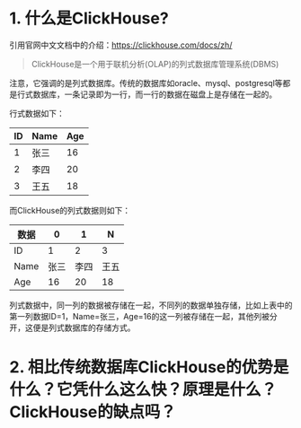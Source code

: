 # 1. 什么是ClickHouse?

引用官网中文文档中的介绍：https://clickhouse.com/docs/zh/

> ClickHouse是一个用于联机分析(OLAP)的列式数据库管理系统(DBMS)

注意，它强调的是列式数据库。传统的数据库如oracle、mysql、postgresql等都是行式数据库，一条记录即为一行，而一行的数据在磁盘上是存储在一起的。

行式数据如下：

| ID | Name | Age |
|----|------|-----|
| 1  | 张三   | 16  |
| 2  | 李四   | 20  |
| 3  | 王五   | 18  |

而ClickHouse的列式数据则如下：

| 数据   | 0 | 1 | N  |
|------|---|---|---|
| ID   | 1 | 2 | 3 |
| Name | 张三  | 李四  | 王五  |
| Age  |  16 |  20 |  18 |

列式数据中，同一列的数据被存储在一起，不同列的数据单独存储，比如上表中的第一列数据ID=1，Name=张三，Age=16的这一列被存储在一起，其他列被分开，这便是列式数据库的存储方式。

# 2. 相比传统数据库ClickHouse的优势是什么？它凭什么这么快？原理是什么？ClickHouse的缺点吗？

